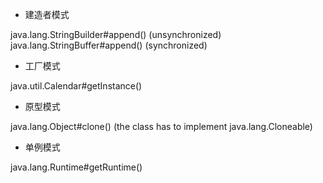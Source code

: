 - 建造者模式

java.lang.StringBuilder#append() (unsynchronized)
java.lang.StringBuffer#append() (synchronized)


- 工厂模式

java.util.Calendar#getInstance()


- 原型模式

java.lang.Object#clone() (the class has to implement java.lang.Cloneable)

- 单例模式

java.lang.Runtime#getRuntime()






























